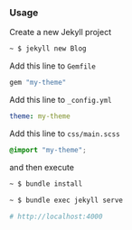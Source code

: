 ### Usage

Create a new Jekyll project

```sh
~ $ jekyll new Blog
```

Add this line to `Gemfile`

```ruby
gem "my-theme"
```

Add this line to `_config.yml`

```yaml
theme: my-theme
```

Add this line to `css/main.scss`

```scss
@import "my-theme";
```

and then execute

```sh
~ $ bundle install

~ $ bundle exec jekyll serve

# http://localhost:4000
```
